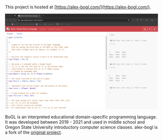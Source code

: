 This project is hosted at [https://alex-bogl.com/](https://alex-bogl.com/).

![The web-based BoGL IDE](img/BoGLHomePage.png)

BoGL is an interpreted educational domain-specific programming language. It was developed between 2019 - 2021 and used in middle school and Oregon State University introductory computer science classes. alex-bogl is a fork of the [original project](https://github.com/ChildsplayOSU).
